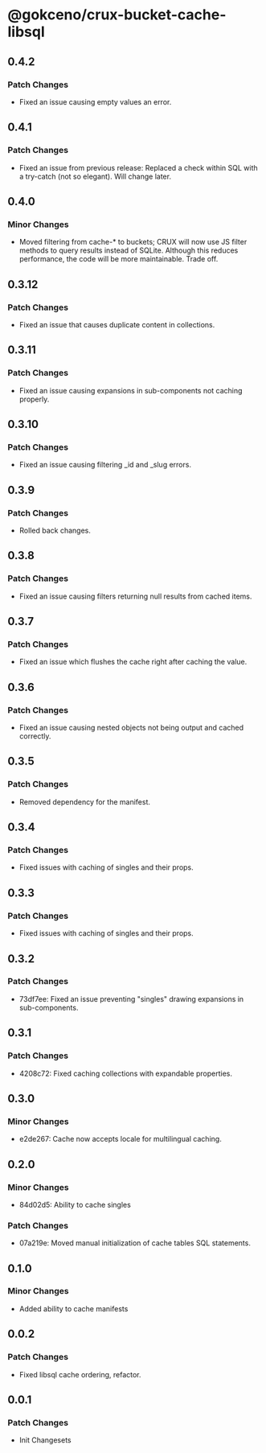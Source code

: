 # @gokceno/crux-bucket-cache-libsql

## 0.4.2

### Patch Changes

- Fixed an issue causing empty values an error.

## 0.4.1

### Patch Changes

- Fixed an issue from previous release: Replaced a check within SQL with a try-catch (not so elegant). Will change later.

## 0.4.0

### Minor Changes

- Moved filtering from cache-\* to buckets; CRUX will now use JS filter methods to query results instead of SQLite. Although this reduces performance, the code will be more maintainable. Trade off.

## 0.3.12

### Patch Changes

- Fixed an issue that causes duplicate content in collections.

## 0.3.11

### Patch Changes

- Fixed an issue causing expansions in sub-components not caching properly.

## 0.3.10

### Patch Changes

- Fixed an issue causing filtering \_id and \_slug errors.

## 0.3.9

### Patch Changes

- Rolled back changes.

## 0.3.8

### Patch Changes

- Fixed an issue causing filters returning null results from cached items.

## 0.3.7

### Patch Changes

- Fixed an issue which flushes the cache right after caching the value.

## 0.3.6

### Patch Changes

- Fixed an issue causing nested objects not being output and cached correctly.

## 0.3.5

### Patch Changes

- Removed dependency for the manifest.

## 0.3.4

### Patch Changes

- Fixed issues with caching of singles and their props.

## 0.3.3

### Patch Changes

- Fixed issues with caching of singles and their props.

## 0.3.2

### Patch Changes

- 73df7ee: Fixed an issue preventing "singles" drawing expansions in sub-components.

## 0.3.1

### Patch Changes

- 4208c72: Fixed caching collections with expandable properties.

## 0.3.0

### Minor Changes

- e2de267: Cache now accepts locale for multilingual caching.

## 0.2.0

### Minor Changes

- 84d02d5: Ability to cache singles

### Patch Changes

- 07a219e: Moved manual initialization of cache tables SQL statements.

## 0.1.0

### Minor Changes

- Added ability to cache manifests

## 0.0.2

### Patch Changes

- Fixed libsql cache ordering, refactor.

## 0.0.1

### Patch Changes

- Init Changesets
